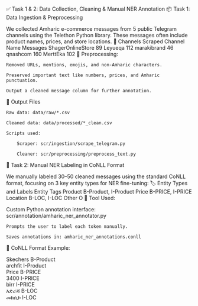 ✅ Task 1 & 2: Data Collection, Cleaning & Manual NER Annotation
📦 Task 1: Data Ingestion & Preprocessing

We collected Amharic e-commerce messages from 5 public Telegram channels using the Telethon Python library. These messages often include product names, prices, and store locations.
📡 Channels Scraped
Channel Name Messages
ShagerOnlineStore 89
Leyueqa 112
marakibrand 46
qnashcom 160
MerttEka 102
🔧 Preprocessing:

    Removed URLs, mentions, emojis, and non-Amharic characters.

    Preserved important text like numbers, prices, and Amharic punctuation.

    Output a cleaned message column for further annotation.

📂 Output Files

    Raw data: data/raw/*.csv

    Cleaned data: data/processed/*_clean.csv

    Scripts used:

        Scraper: scr/ingestion/scrape_telegram.py

        Cleaner: scr/preprocessing/preprocess_text.py

📝 Task 2: Manual NER Labeling in CoNLL Format

We manually labeled 30–50 cleaned messages using the standard CoNLL format, focusing on 3 key entity types for NER fine-tuning:
🏷️ Entity Types and Labels
Entity Tags
Product B-Product, I-Product
Price B-PRICE, I-PRICE
Location B-LOC, I-LOC
Other O
🧰 Tool Used:

Custom Python annotation interface:
scr/annotation/amharic_ner_annotator.py

    Prompts the user to label each token manually.

    Saves annotations in: amharic_ner_annotations.conll

📄 CoNLL Format Example:

Skechers B-Product  
archfit I-Product  
Price B-PRICE  
3400 I-PRICE  
birr I-PRICE  
አድራሻ B-LOC  
መክሲኮ I-LOC
